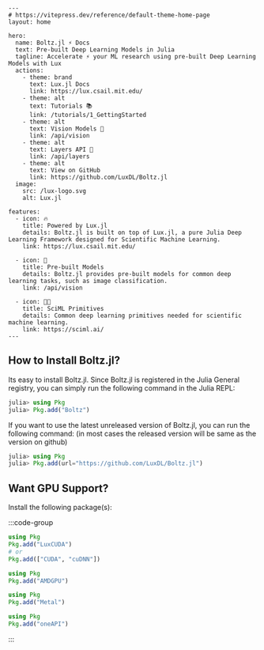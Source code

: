 ```@raw html
---
# https://vitepress.dev/reference/default-theme-home-page
layout: home

hero:
  name: Boltz.jl ⚡ Docs
  text: Pre-built Deep Learning Models in Julia
  tagline: Accelerate ⚡ your ML research using pre-built Deep Learning Models with Lux
  actions:
    - theme: brand
      text: Lux.jl Docs
      link: https://lux.csail.mit.edu/
    - theme: alt
      text: Tutorials 📚
      link: /tutorials/1_GettingStarted
    - theme: alt
      text: Vision Models 👀
      link: /api/vision
    - theme: alt
      text: Layers API 🧩
      link: /api/layers
    - theme: alt
      text: View on GitHub
      link: https://github.com/LuxDL/Boltz.jl
  image:
    src: /lux-logo.svg
    alt: Lux.jl

features:
  - icon: 🔥
    title: Powered by Lux.jl
    details: Boltz.jl is built on top of Lux.jl, a pure Julia Deep Learning Framework designed for Scientific Machine Learning.
    link: https://lux.csail.mit.edu/

  - icon: 🧩
    title: Pre-built Models
    details: Boltz.jl provides pre-built models for common deep learning tasks, such as image classification.
    link: /api/vision

  - icon: 🧑‍🔬
    title: SciML Primitives
    details: Common deep learning primitives needed for scientific machine learning.
    link: https://sciml.ai/
---
```

## How to Install Boltz.jl?

Its easy to install Boltz.jl. Since Boltz.jl is registered in the Julia General registry,
you can simply run the following command in the Julia REPL:

```julia
julia> using Pkg
julia> Pkg.add("Boltz")
```

If you want to use the latest unreleased version of Boltz.jl, you can run the following
command: (in most cases the released version will be same as the version on github)

```julia
julia> using Pkg
julia> Pkg.add(url="https://github.com/LuxDL/Boltz.jl")
```

## Want GPU Support?

Install the following package(s):

:::code-group

```julia [NVIDIA GPUs]
using Pkg
Pkg.add("LuxCUDA")
# or
Pkg.add(["CUDA", "cuDNN"])
```

```julia [AMD ROCm GPUs]
using Pkg
Pkg.add("AMDGPU")
```

```julia [Metal M-Series GPUs]
using Pkg
Pkg.add("Metal")
```

```julia [Intel GPUs]
using Pkg
Pkg.add("oneAPI")
```

:::
